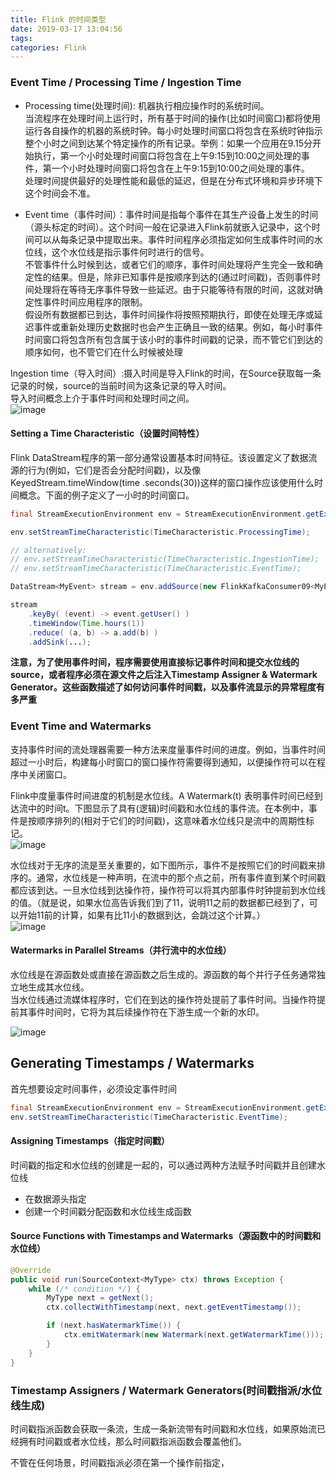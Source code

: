 ```yaml
---
title: Flink 的时间类型
date: 2019-03-17 13:04:56
tags:
categories: Flink
---
```


### Event Time / Processing Time / Ingestion Time

<!--more-->
* Processing time(处理时间): 机器执行相应操作时的系统时间。     
当流程序在处理时间上运行时，所有基于时间的操作(比如时间窗口)都将使用运行各自操作的机器的系统时钟。每小时处理时间窗口将包含在系统时钟指示整个小时之间到达某个特定操作的所有记录。举例：如果一个应用在9.15分开始执行，第一个小时处理时间窗口将包含在上午9:15到10:00之间处理的事件，第一个小时处理时间窗口将包含在上午9:15到10:00之间处理的事件。     
处理时间提供最好的处理性能和最低的延迟，但是在分布式环境和异步环境下这个时间会不准。

* Event time（事件时间）：事件时间是指每个事件在其生产设备上发生的时间（源头标定的时间）。这个时间一般在记录进入Flink前就嵌入记录中，这个时间可以从每条记录中提取出来。事件时间程序必须指定如何生成事件时间的水位线，这个水位线是指示事件何时进行的信号。  
不管事件什么时候到达，或者它们的顺序，事件时间处理将产生完全一致和确定性的结果。但是，除非已知事件是按顺序到达的(通过时间戳)，否则事件时间处理将在等待无序事件导致一些延迟。由于只能等待有限的时间，这就对确定性事件时间应用程序的限制。   
假设所有数据都已到达，事件时间操作将按照预期执行，即使在处理无序或延迟事件或重新处理历史数据时也会产生正确且一致的结果。例如，每小时事件时间窗口将包含所有包含属于该小时的事件时间戳的记录，而不管它们到达的顺序如何，也不管它们在什么时候被处理

Ingestion time（导入时间）:摄入时间是导入Flink的时间，在Source获取每一条记录的时候，source的当前时间为这条记录的导入时间。  
导入时间概念上介于事件时间和处理时间之间。          
![image](https://ci.apache.org/projects/flink/flink-docs-release-1.6/fig/times_clocks.svg)

#### Setting a Time Characteristic（设置时间特性）
Flink DataStream程序的第一部分通常设置基本时间特征。该设置定义了数据流源的行为(例如，它们是否会分配时间戳)，以及像KeyedStream.timeWindow(time .seconds(30))这样的窗口操作应该使用什么时间概念。下面的例子定义了一小时的时间窗口。
```java
final StreamExecutionEnvironment env = StreamExecutionEnvironment.getExecutionEnvironment();

env.setStreamTimeCharacteristic(TimeCharacteristic.ProcessingTime);

// alternatively:
// env.setStreamTimeCharacteristic(TimeCharacteristic.IngestionTime);
// env.setStreamTimeCharacteristic(TimeCharacteristic.EventTime);

DataStream<MyEvent> stream = env.addSource(new FlinkKafkaConsumer09<MyEvent>(topic, schema, props));

stream
    .keyBy( (event) -> event.getUser() )
    .timeWindow(Time.hours(1))
    .reduce( (a, b) -> a.add(b) )
    .addSink(...);
```
**注意，为了使用事件时间，程序需要使用直接标记事件时间和提交水位线的source，或者程序必须在源文件之后注入Timestamp Assigner & Watermark Generator。这些函数描述了如何访问事件时间戳，以及事件流显示的异常程度有多严重**

### Event Time and Watermarks
支持事件时间的流处理器需要一种方法来度量事件时间的进度。例如，当事件时间超过一小时后，构建每小时窗口的窗口操作符需要得到通知，以便操作符可以在程序中关闭窗口。

Flink中度量事件时间进度的机制是水位线。A Watermark(t) 表明事件时间已经到达流中的时间t。下图显示了具有(逻辑)时间戳和水位线的事件流。在本例中，事件是按顺序排列的(相对于它们的时间戳)，这意味着水位线只是流中的周期性标记。     
![image](https://ci.apache.org/projects/flink/flink-docs-release-1.6/fig/stream_watermark_in_order.svg)

水位线对于无序的流是至关重要的，如下图所示，事件不是按照它们的时间戳来排序的。通常，水位线是一种声明，在流中的那个点之前，所有事件直到某个时间戳都应该到达。一旦水位线到达操作符，操作符可以将其内部事件时钟提前到水位线的值。（就是说，如果水位高告诉我们到了11，说明11之前的数据都已经到了，可以开始11前的计算，如果有比11小的数据到达，会跳过这个计算。）  
![image](https://ci.apache.org/projects/flink/flink-docs-release-1.6/fig/stream_watermark_out_of_order.svg)

#### Watermarks in Parallel Streams（并行流中的水位线）
水位线是在源函数处或直接在源函数之后生成的。源函数的每个并行子任务通常独立地生成其水位线。   
当水位线通过流媒体程序时，它们在到达的操作符处提前了事件时间。当操作符提前其事件时间时，它将为其后续操作符在下游生成一个新的水印。

![image](https://ci.apache.org/projects/flink/flink-docs-release-1.6/fig/parallel_streams_watermarks.svg)

## Generating Timestamps / Watermarks

首先想要设定时间事件，必须设定事件时间
```java
final StreamExecutionEnvironment env = StreamExecutionEnvironment.getExecutionEnvironment();
env.setStreamTimeCharacteristic(TimeCharacteristic.EventTime);
```

#### Assigning Timestamps（指定时间戳）

时间戳的指定和水位线的创建是一起的，可以通过两种方法赋予时间戳并且创建水位线
* 在数据源头指定
* 创建一个时间戳分配函数和水位线生成函数

#### Source Functions with Timestamps and Watermarks（源函数中的时间戳和水位线）

```java
@Override
public void run(SourceContext<MyType> ctx) throws Exception {
	while (/* condition */) {
		MyType next = getNext();
		ctx.collectWithTimestamp(next, next.getEventTimestamp());

		if (next.hasWatermarkTime()) {
			ctx.emitWatermark(new Watermark(next.getWatermarkTime()));
		}
	}
}
```


### Timestamp Assigners / Watermark Generators(时间戳指派/水位线生成)
时间戳指派函数会获取一条流，生成一条新流带有时间戳和水位线，如果原始流已经拥有时间戳或者水位线，那么时间戳指派函数会覆盖他们。

不管在任何场景，时间戳指派必须在第一个操作前指定，

